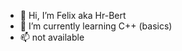 - 👋 Hi, I’m Felix aka Hr-Bert
- 🌱 I’m currently learning C++ (basics)
- 📫 not available


<!---
Hr-Bert/Hr-Bert is a ✨ special ✨ repository because its `README.md` (this file) appears on your GitHub profile.
You can click the Preview link to take a look at your changes.
--->
